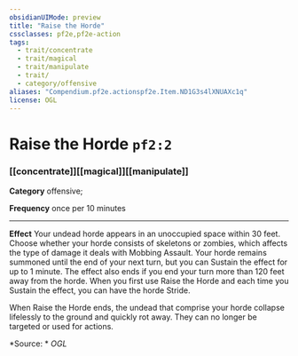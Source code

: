 ```yaml
---
obsidianUIMode: preview
title: "Raise the Horde"
cssclasses: pf2e,pf2e-action
tags:
  - trait/concentrate
  - trait/magical
  - trait/manipulate
  - trait/
  - category/offensive
aliases: "Compendium.pf2e.actionspf2e.Item.ND1G3s4lXNUAXc1q"
license: OGL
---
```

# Raise the Horde `pf2:2`

### [[concentrate]][[magical]][[manipulate]]

**Category** offensive; 




**Frequency** once per 10 minutes

* * *

**Effect** Your undead horde appears in an unoccupied space within 30 feet. Choose whether your horde consists of skeletons or zombies, which affects the type of damage it deals with Mobbing Assault. Your horde remains summoned until the end of your next turn, but you can Sustain the effect for up to 1 minute. The effect also ends if you end your turn more than 120 feet away from the horde. When you first use Raise the Horde and each time you Sustain the effect, you can have the horde Stride.

When Raise the Horde ends, the undead that comprise your horde collapse lifelessly to the ground and quickly rot away. They can no longer be targeted or used for actions.

*Source: *
*OGL*